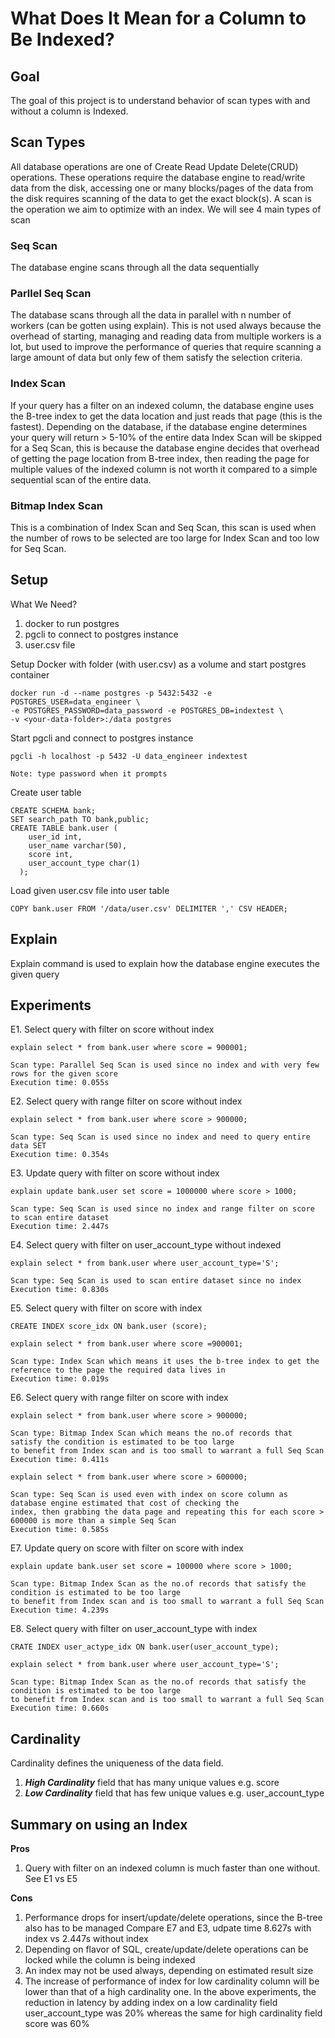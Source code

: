 # What Does It Mean for a Column to Be Indexed?

## Goal
The goal of this project is to understand behavior of scan types with and without a column is Indexed.

## Scan Types
All database operations are one of Create Read Update Delete(CRUD) operations. These operations require the database engine to read/write data from the disk, accessing one or many blocks/pages of the data from the disk requires scanning of the data to get the exact block(s). A scan is the operation we aim to optimize with an index. We will see 4 main types of scan

### Seq Scan
The database engine scans through all the data sequentially

### Parllel Seq Scan
The database scans through all the data in parallel with n number of workers (can be gotten using explain). This is not used always because the overhead of starting, managing and reading data from multiple workers is a lot, but used to improve the performance of queries that require scanning a large amount of data but only few of them satisfy the selection criteria.

### Index Scan
If your query has a filter on an indexed column, the database engine uses the B-tree index to get the data location and just reads that page (this is the fastest). Depending on the database, if the database engine determines your query will return > 5-10% of the entire data Index Scan will be skipped for a Seq Scan, this is because the database engine decides that overhead of getting the page location from B-tree index, then reading the page for multiple values of the indexed column is not worth it compared to a simple sequential scan of the entire data.

### Bitmap Index Scan
This is a combination of Index Scan and Seq Scan, this scan is used when the number of rows to be selected are too large for Index Scan and too low for Seq Scan.

## Setup
What We Need?
  1. docker to run postgres
  2. pgcli to connect to postgres instance
  3. user.csv file

Setup Docker with folder (with user.csv) as a volume and start postgres container

    docker run -d --name postgres -p 5432:5432 -e POSTGRES_USER=data_engineer \
    -e POSTGRES_PASSWORD=data_password -e POSTGRES_DB=indextest \
    -v <your-data-folder>:/data postgres

Start pgcli and connect to postgres instance

    pgcli -h localhost -p 5432 -U data_engineer indextest

    Note: type password when it prompts

Create user table

    CREATE SCHEMA bank;
    SET search_path TO bank,public;
    CREATE TABLE bank.user (
        user_id int,
        user_name varchar(50),
        score int,
        user_account_type char(1)
      );

Load given user.csv file into user table

    COPY bank.user FROM '/data/user.csv' DELIMITER ',' CSV HEADER;

## Explain
Explain command is used to explain how the database engine executes the given query


## Experiments
E1. Select query with filter on score without index

    explain select * from bank.user where score = 900001;

    Scan type: Parallel Seq Scan is used since no index and with very few rows for the given score
    Execution time: 0.055s


E2. Select query with range filter on score without index

    explain select * from bank.user where score > 900000;

    Scan type: Seq Scan is used since no index and need to query entire data SET
    Execution time: 0.354s


E3. Update query with filter on score without index

    explain update bank.user set score = 1000000 where score > 1000;

    Scan type: Seq Scan is used since no index and range filter on score to scan entire dataset
    Execution time: 2.447s


E4. Select query with filter on user_account_type without indexed

    explain select * from bank.user where user_account_type='S';

    Scan type: Seq Scan is used to scan entire dataset since no index
    Execution time: 0.830s


E5. Select query with filter on score with index

    CREATE INDEX score_idx ON bank.user (score);

    explain select * from bank.user where score =900001;

    Scan type: Index Scan which means it uses the b-tree index to get the reference to the page the required data lives in
    Execution time: 0.019s


E6. Select query with range filter on score with index

    explain select * from bank.user where score > 900000;

    Scan type: Bitmap Index Scan which means the no.of records that satisfy the condition is estimated to be too large
    to benefit from Index scan and is too small to warrant a full Seq Scan
    Execution time: 0.411s

    explain select * from bank.user where score > 600000;

    Scan type: Seq Scan is used even with index on score column as database engine estimated that cost of checking the
    index, then grabbing the data page and repeating this for each score > 600000 is more than a simple Seq Scan
    Execution time: 0.585s


E7. Update query on score with filter on score with index

    explain update bank.user set score = 100000 where score > 1000;

    Scan type: Bitmap Index Scan as the no.of records that satisfy the condition is estimated to be too large
    to benefit from Index scan and is too small to warrant a full Seq Scan
    Execution time: 4.239s


E8. Select query with filter on user_account_type with index

    CRATE INDEX user_actype_idx ON bank.user(user_account_type);

    explain select * from bank.user where user_account_type='S';

    Scan type: Bitmap Index Scan as the no.of records that satisfy the condition is estimated to be too large
    to benefit from Index scan and is too small to warrant a full Seq Scan
    Execution time: 0.660s


## Cardinality

Cardinality defines the uniqueness of the data field.
  1. ***High Cardinality*** field that has many unique values e.g. score
  2. ***Low Cardinality*** field that has few unique values e.g. user_account_type


## Summary on using an Index

**Pros**
  1. Query with filter on an indexed column is much faster than one without. See E1 vs E5

**Cons**
  1. Performance drops for insert/update/delete operations, since the B-tree also has to be managed
     Compare E7 and E3, udpate time 8.627s with index vs 2.447s without index
  2. Depending on flavor of SQL, create/update/delete operations can be locked while the column is being indexed
  3. An index may not be used always, depending on estimated result size
  4. The increase of performance of index for low cardinality column will be lower than that of a high cardinality one.
     In the above experiments, the reduction in latency by adding index on a low cardinality field user_account_type
     was 20% whereas the same for high cardinality field score was 60%
